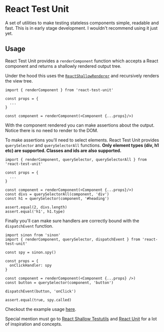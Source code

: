 # React Test Unit

A set of utilities to make testing stateless components simple, readable and fast. This is in early stage development. I wouldn't recommend using it just yet.

## Usage

React Test Unit provides a `renderComponent` function which accepts a React component and returns a shallowly rendered output tree.

Under the hood this uses the [`ReactShallowRenderer`](https://facebook.github.io/react/docs/test-utils.html#shallow-rendering) and recursively renders the view tree.

```
import { renderComponent } from 'react-test-unit'

const props = {
  ...
}

const component = renderComponent(<Component {...props}/>)
```

With the component rendered you can make assertions about the output. Notice there is no need to render to the DOM.

To make assertions you'll need to select elements. React Test Unit provides `querySelector` and `querySelectorAll` functions. **Only element types (div, h1 etc) are supported. Classes and ids are also supported.**

```
import { renderComponent, querySelector, querySelectorAll } from 'react-test-unit'

const props = {
  ...
}

const component = renderComponent(<Component {...props}/>)
const divs = querySelectorAll(component, 'div')
const h1 = querySelector(component, '#heading')

assert.equal(2, divs.length)
assert.equal('h1', h1.type)
```

Finally you'll can make sure handlers are correctly bound with the `dispatchEvent` function.

```
import sinon from 'sinon'
import { renderComponent, querySelector, dispatchEvent } from 'react-test-unit'

const spy = sinon.spy()

const props = {
  onClickHandler: spy
}

const component = renderComponent(<Component {...props} />)
const button = querySelector(component, 'button')

dispatchEvent(button, 'onClick')

assert.equal(true, spy.called)
```

Checkout the example usage [here](https://github.com/jarsbe/react-testing-kit).

Special mention must go to [React Shallow Testutils](https://github.com/sheepsteak/react-shallow-testutils) and [React Unit](https://github.com/pzavolinsky/react-unit) for a lot of inspiration and concepts.
